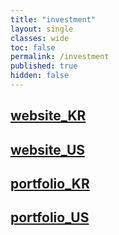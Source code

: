 ```yaml
---
title: "investment"
layout: single
classes: wide
toc: false
permalink: /investment
published: true
hidden: false
---
```


## [website_KR](/investment/website_KR)
## [website_US](/investment/website_US)

## [portfolio_KR](/investment/portfolio_KR)
## [portfolio_US](/investment/portfolio_US)
